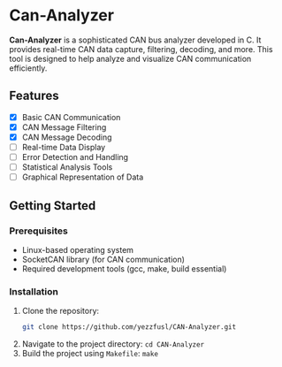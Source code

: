 # Can-Analyzer

**Can-Analyzer** is a sophisticated CAN bus analyzer developed in C. It provides real-time CAN data capture, filtering, decoding, and more. This tool is designed to help analyze and visualize CAN communication efficiently.

## Features

- [x] Basic CAN Communication
- [x] CAN Message Filtering
- [x] CAN Message Decoding
- [ ] Real-time Data Display
- [ ] Error Detection and Handling
- [ ] Statistical Analysis Tools
- [ ] Graphical Representation of Data

## Getting Started

### Prerequisites

- Linux-based operating system
- SocketCAN library (for CAN communication)
- Required development tools (gcc, make, build essential)

### Installation

1. Clone the repository:
   ```bash
   git clone https://github.com/yezzfusl/CAN-Analyzer.git

2. Navigate to the project directory:
  ```cd CAN-Analyzer```
3. Build the project using `Makefile`:
  ```make```

